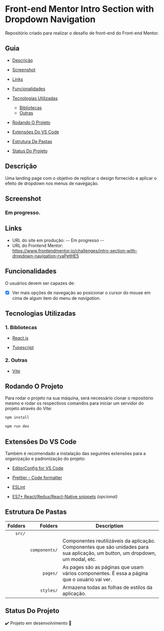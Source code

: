 # Front-end Mentor Intro Section with Dropdown Navigation

Repositório criado para realizar o desafio de front-end do Front-end Mentor.

## Guia

- [Descrição](#descrição)

- [Screenshot](#screenshot)

- [Links](#links)

- [Funcionalidades](#funcionalidades)

- [Tecnologias Utilizadas](#tecnologias-utilizadas)

  - [Bibliotecas](#1-bibliotecas)
  - [Outras](#2-outras)

- [Rodando O Projeto](#rodando-o-projeto)

- [Extensões Do VS Code](#extensões-do-vs-code)

- [Estrutura De Pastas](#estrutura-de-pastas)

- [Status Do Projeto](#status-do-projeto)

## Descrição

Uma landing page com o objetivo de replicar o design fornecido e aplicar o efeito de dropdown nos menus de navegação.

## Screenshot

### Em progresso.

## Links

- URL do site em produção: -- Em progresso --
- URL do Frontend Mentor: https://www.frontendmentor.io/challenges/intro-section-with-dropdown-navigation-ryaPetHE5

## Funcionalidades

O usuários devem ser capazes de:

- [x] Ver mais opções de navegação ao posicionar o cursor do mouse em cima de algum item do menu de <em>navigation</em>.

## Tecnologias Utilizadas

### 1. Bibliotecas

- [React.js](https://react.dev/learn/ "Documentação Do React.js")

- [Typescript](https://www.typescriptlang.org/pt/docs/ "Documentação do Typescript")

### 2. Outras

- [Vite](https://vitejs.dev/guide/ "Documentação do Vite")

## Rodando O Projeto

Para rodar o projeto na sua máquina, será necessário clonar o repositório mesmo e rodar os respectivos comandos para iniciar um servidor do projeto através do Vite:

```bash
npm install
```

```bash
npm run dev
```

## Extensões Do VS Code

Também é recomendado a instalação das seguintes extensões para a organização e padronização do projeto:

- [EditorConfig for VS Code](https://marketplace.visualstudio.com/items?itemName=EditorConfig.EditorConfig)

- [Prettier - Code formatter](https://marketplace.visualstudio.com/items?itemName=esbenp.prettier-vscode)

- [ESLint](https://marketplace.visualstudio.com/items?itemName=dbaeumer.vscode-eslint)

- [ES7+ React/Redux/React-Native snippets](https://marketplace.visualstudio.com/items?itemName=dsznajder.es7-react-js-snippets) *(opcional)*

## Estrutura De Pastas

| Folders | Folders | Description |
| ---: | ---: | --- |
| `src/` |               |     |
|        | `components/` | Componentes reutilizáveis da aplicação. Componentes que são unidades para sua aplicação, um button, um dropdown, um modal, etc. | 
|        | `pages/`      | As pages são as páginas que usam vários componentes. É essa a página que o usuário vai ver. |
|        | `styles/`     | Armazena todas as folhas de estilos da aplicação. |

## Status Do Projeto

:heavy_check_mark: Projeto em desenvolvimento 💪
